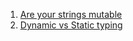 1. [Are your strings mutable](https://lemire.me/blog/2017/07/07/are-your-strings-immutable/)
2. [Dynamic vs Static typing](https://thesocietea.org/2015/11/programming-concepts-static-vs-dynamic-type-checking/)
